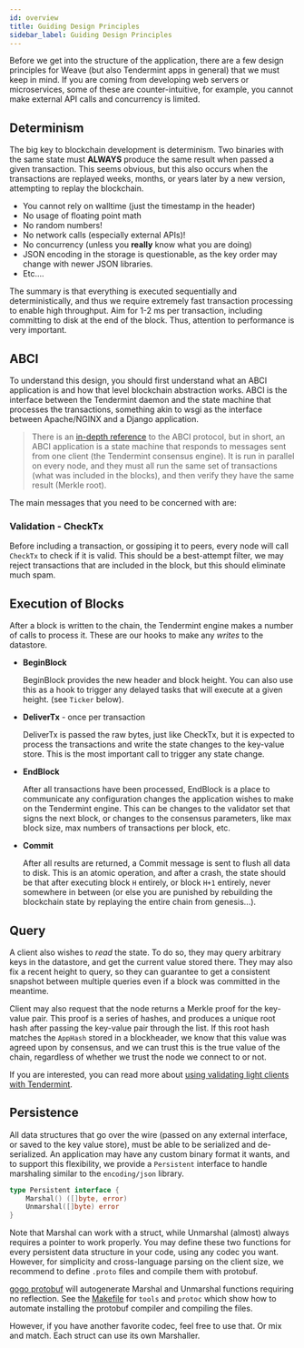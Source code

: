 ```yaml
---
id: overview
title: Guiding Design Principles
sidebar_label: Guiding Design Principles
---
```


Before we get into the structure of the application, there are a few design principles for Weave (but also Tendermint apps in general) that we must keep in mind. If you are coming from developing web servers or microservices, some of these are counter-intuitive, for example, you cannot make external API calls and concurrency is limited.

## Determinism

The big key to blockchain development is determinism. Two binaries with the same state must **ALWAYS** produce the same result when passed a given transaction. This seems obvious, but this also occurs when the transactions are replayed weeks, months, or years later by a new version, attempting to replay the blockchain.

- You cannot rely on walltime (just the timestamp in the header)
- No usage of floating point math
- No random numbers!
- No network calls (especially external APIs)!
- No concurrency (unless you **really** know what you are doing)
- JSON encoding in the storage is questionable, as the key order may change with newer JSON libraries.
- Etc....

The summary is that everything is executed sequentially and deterministically, and thus we require extremely fast transaction processing to enable high throughput. Aim for 1-2 ms per transaction, including committing to disk at the end of the block. Thus, attention to performance is very important.

## ABCI

To understand this design, you should first understand what an ABCI application is and how that level blockchain abstraction works. ABCI is the interface between the Tendermint daemon and the state machine that processes the transactions, something akin to wsgi as the interface between Apache/NGINX and a Django application.

> There is an [in-depth reference](https://tendermint.readthedocs.io/en/master/app-development.html) to the ABCI protocol, but in short, an ABCI application is a state machine that responds to messages sent from one client (the Tendermint consensus engine). It is run in parallel on every node, and they must all run the same set of transactions (what was included in the blocks), and then verify they have the same result (Merkle root).

The main messages that you need to be concerned with are:

### Validation - CheckTx

Before including a transaction, or gossiping it to peers, every node will call `CheckTx` to check if it is valid. This should be a best-attempt filter, we may reject transactions that are included in the block, but this should eliminate much spam.

## Execution of Blocks

After a block is written to the chain, the Tendermint engine makes a number of calls to process it. These are our hooks to make any *writes* to the datastore.

- **BeginBlock**

  BeginBlock provides the new header and block height. You can also use this as a hook to trigger any delayed tasks that will execute at a given height. (see `Ticker` below).

- **DeliverTx** - once per transaction

  DeliverTx is passed the raw bytes, just like CheckTx, but it is expected to process the transactions and write the state changes to the key-value store. This is the most important call to trigger any state change.

- **EndBlock**

  After all transactions have been processed, EndBlock is a place to communicate any configuration changes the application wishes to make on the Tendermint engine. This can be changes to the validator set that signs the next block, or changes to the consensus parameters, like max block size, max numbers of transactions per block, etc.

- **Commit**

  After all results are returned, a Commit message is sent to flush all data to disk. This is an atomic operation, and after a crash, the state should be that after executing block `H` entirely, or block `H+1` entirely, never somewhere in between (or else you are punished by rebuilding the blockchain state by replaying the entire chain from genesis...).

## Query

A client also wishes to _read_ the state. To do so, they may query arbitrary keys in the datastore, and get the current value stored there. They may also fix a recent height to query, so they can guarantee to get a consistent snapshot between multiple queries even if a block was committed in the meantime.

Client may also request that the node returns a Merkle proof for the key-value pair. This proof is a series of hashes, and produces a unique root hash after passing the key-value pair through the list. If this root hash matches the `AppHash` stored in a blockheader, we know that this value was agreed upon by consensus, and we can trust this is the true value of the chain, regardless of whether we trust the node we connect to or not.

If you are interested, you can read more about [using validating light clients with Tendermint](https://blog.cosmos.network/light-clients-in-tendermint-consensus-1237cfbda104).

## Persistence

All data structures that go over the wire (passed on any external interface, or saved to the key value store), must be able to be serialized and de-serialized. An application may have any custom binary format it wants, and to support this flexibility, we provide a `Persistent` interface to handle marshaling similar to the `encoding/json` library.

```go
type Persistent interface {
    Marshal() ([]byte, error)
    Unmarshal([]byte) error
}
```

Note that Marshal can work with a struct, while Unmarshal (almost) always requires a pointer to work properly. You may define these two functions for every persistent data structure in your code, using any codec you want. However, for simplicity and cross-language parsing on the client size, we recommend to define `.proto` files and compile them with protobuf.

[gogo protobuf](https://github.com/gogo/protobuf) will autogenerate Marshal and Unmarshal functions requiring no reflection. See the [Makefile](https://github.com/iov-one/weave/blob/master/Makefile) for `tools` and `protoc` which show how to automate installing the protobuf compiler and compiling the files.

However, if you have another favorite codec, feel free to use that. Or mix and match. Each struct can use its own Marshaller.
